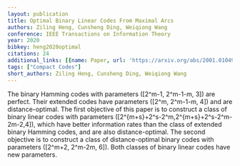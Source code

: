 ```yaml
---
layout: publication
title: Optimal Binary Linear Codes From Maximal Arcs
authors: Ziling Heng, Cunsheng Ding, Weiqiong Wang
conference: IEEE Transactions on Information Theory
year: 2020
bibkey: heng2020optimal
citations: 24
additional_links: [{name: Paper, url: 'https://arxiv.org/abs/2001.01049'}]
tags: ["Compact Codes"]
short_authors: Ziling Heng, Cunsheng Ding, Weiqiong Wang
---
```

The binary Hamming codes with parameters \([2^m-1, 2^m-1-m, 3]\) are perfect.
Their extended codes have parameters \([2^m, 2^m-1-m, 4]\) and are
distance-optimal. The first objective of this paper is to construct a class of
binary linear codes with parameters \([2^\{m+s\}+2^s-2^m,2^\{m+s\}+2^s-2^m-2m-2,4]\),
which have better information rates than the class of extended binary Hamming
codes, and are also distance-optimal. The second objective is to construct a
class of distance-optimal binary codes with parameters \([2^m+2, 2^m-2m, 6]\).
Both classes of binary linear codes have new parameters.